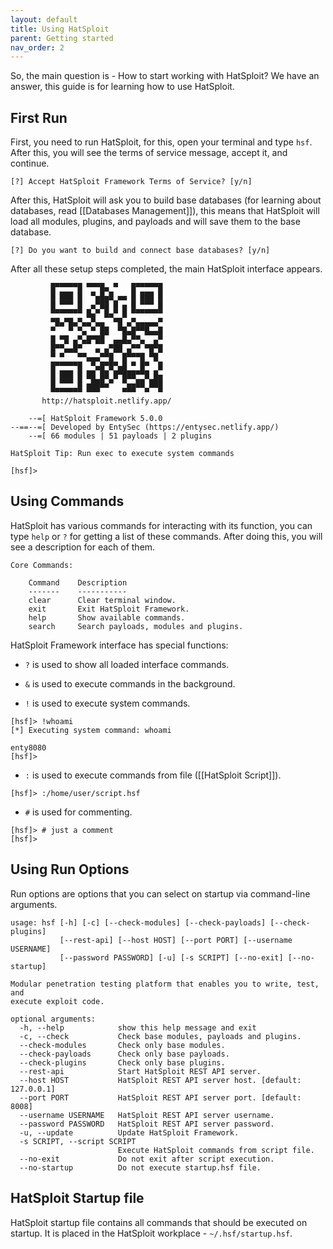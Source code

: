 ```yaml
---
layout: default
title: Using HatSploit
parent: Getting started
nav_order: 2
---
```


So, the main question is - How to start working with HatSploit? We have an answer, this guide is for learning how to use HatSploit.

## First Run

First, you need to run HatSploit, for this, open your terminal and type `hsf`. After this, you will see the terms of service message, accept it, and continue.

```
[?] Accept HatSploit Framework Terms of Service? [y/n]
```

After this, HatSploit will ask you to build base databases (for learning about databases, read [[Databases Management]]), this means that HatSploit will load all modules, plugins, and payloads and will save them to the base database.

```
[?] Do you want to build and connect base databases? [y/n]
```

After all these setup steps completed, the main HatSploit interface appears.

```
         █▀▀▀▀▀█ ▀▀▀█▄ ▀   █▀▀▀▀▀█
         █ ███ █  ▀▄█▄█ ▄▄ █ ███ █
         █ ▀▀▀ █  ▄▀██ █ ▄ █ ▀▀▀ █
         ▀▀▀▀▀▀▀ █▄▀ █▄▀ █ ▀▀▀▀▀▀▀
         ▀█▄▀█▄▀▄▄▀▄▄  ▀█ ▄▀▄▄▄▄▄▀
         ▀   ▀ ▀▄ ▀ ██  ▀█▄█▀▀█▄▄█
         █ ▀█ ▄▀▄█▀██  ▄▄█▄▀▀▄  ▄▀
         █▀▀▄▄█▀   ▄ ▄▀██ ▄▀▀ ▀█▀█
         ▀ ▀   ▀▀▄▄▄▀▀█  █▀▀▀█ ▀█
         █▀▀▀▀▀█  ▀▄█▀█▀▄█ ▀ █▀  █
         █ ███ █ ██ ██ █▀███▀▀█ █▄
         █ ▀▀▀ █ ▄███▄▀  ▀▄▄██ ███
         ▀▀▀▀▀▀▀ ▀▀▀     ▀▀▀  ▀  ▀
       http://hatsploit.netlify.app/

    --=[ HatSploit Framework 5.0.0
--==--=[ Developed by EntySec (https://entysec.netlify.app/)
    --=[ 66 modules | 51 payloads | 2 plugins
 
HatSploit Tip: Run exec to execute system commands

[hsf]> 
```

## Using Commands

HatSploit has various commands for interacting with its function, you can type `help` or `?` for getting a list of these commands. After doing this, you will see a description for each of them.

```
Core Commands:
 
    Command    Description                              
    -------    -----------                              
    clear      Clear terminal window.                   
    exit       Exit HatSploit Framework.                
    help       Show available commands.                 
    search     Search payloads, modules and plugins.    
```

HatSploit Framework interface has special functions:

* `?` is used to show all loaded interface commands.

* `&` is used to execute commands in the background.

* `!` is used to execute system commands.

```
[hsf]> !whoami
[*] Executing system command: whoami

enty8080
[hsf]>
```

* `:` is used to execute commands from file ([[HatSploit Script]]).

```
[hsf]> :/home/user/script.hsf
```

* `#` is used for commenting.

```
[hsf]> # just a comment
[hsf]>
```

## Using Run Options

Run options are options that you can select on startup via command-line arguments.

```
usage: hsf [-h] [-c] [--check-modules] [--check-payloads] [--check-plugins]
           [--rest-api] [--host HOST] [--port PORT] [--username USERNAME]
           [--password PASSWORD] [-u] [-s SCRIPT] [--no-exit] [--no-startup]

Modular penetration testing platform that enables you to write, test, and
execute exploit code.

optional arguments:
  -h, --help            show this help message and exit
  -c, --check           Check base modules, payloads and plugins.
  --check-modules       Check only base modules.
  --check-payloads      Check only base payloads.
  --check-plugins       Check only base plugins.
  --rest-api            Start HatSploit REST API server.
  --host HOST           HatSploit REST API server host. [default: 127.0.0.1]
  --port PORT           HatSploit REST API server port. [default: 8008]
  --username USERNAME   HatSploit REST API server username.
  --password PASSWORD   HatSploit REST API server password.
  -u, --update          Update HatSploit Framework.
  -s SCRIPT, --script SCRIPT
                        Execute HatSploit commands from script file.
  --no-exit             Do not exit after script execution.
  --no-startup          Do not execute startup.hsf file.
```

## HatSploit Startup file

HatSploit startup file contains all commands that should be executed on startup. It is placed in the HatSploit workplace - `~/.hsf/startup.hsf`.
